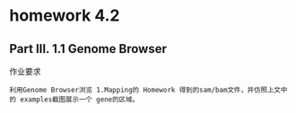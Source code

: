 # homework 4.2
## Part III. 1.1 Genome Browser

作业要求
```
利用Genome Browser浏览 1.Mapping的 Homework 得到的sam/bam文件，并仿照上文中的 examples截图展示一个 gene的区域。
```

